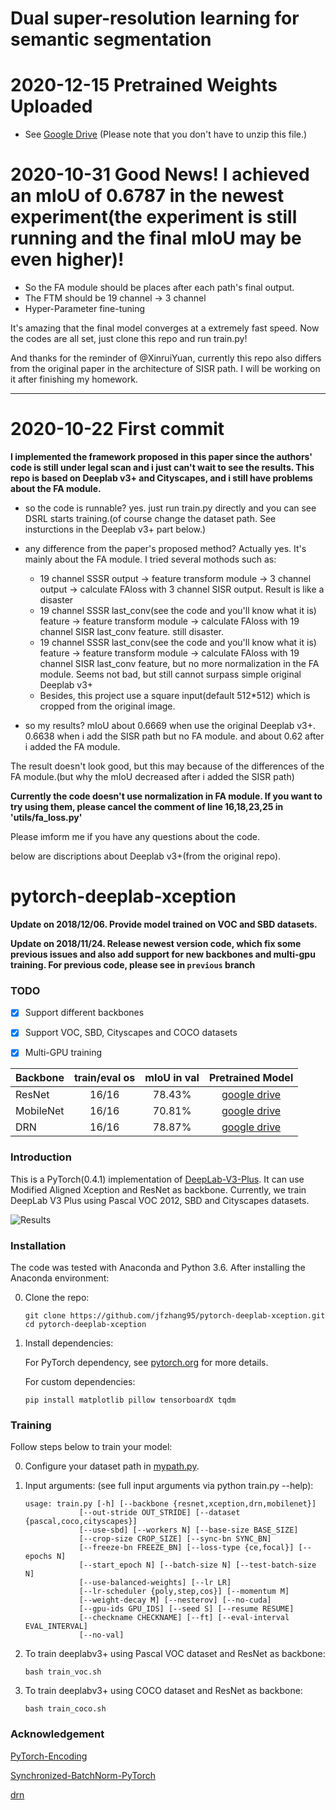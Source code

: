 # Dual super-resolution learning for semantic segmentation

# 2020-12-15 Pretrained Weights Uploaded
- See [Google Drive](https://drive.google.com/file/d/1gm7apQ05Nh8nuVMljmeXfzACnlHurjc0/view?usp=sharing) (Please note that you don't have to unzip this file.)

# 2020-10-31 Good News! I achieved an mIoU of 0.6787 in the newest experiment(the experiment is still running and the final mIoU may be even higher)!
- So the FA module should be places after each path's final output.
- The FTM should be 19 channel -> 3 channel
- Hyper-Parameter fine-tuning

It's amazing that the final model converges at a extremely fast speed. Now the codes are all set, just clone this repo and run train.py!

And thanks for the reminder of @XinruiYuan, currently this repo also differs from the original paper in the architecture of SISR path. I will be working on it after finishing my homework.



---

# 2020-10-22 First commit

**I implemented the framework proposed in this paper since the authors' code is still under legal scan and i just can't wait to see the results. This repo is based on Deeplab v3+ and Cityscapes, and i still have problems about the FA module.**

- so the code is runnable? yes. just run train.py directly and you can see DSRL starts training.(of course change the dataset path. See insturctions in the Deeplab v3+ part below.)
- any difference from the paper's proposed method? Actually yes. It's mainly about the FA module. I tried several mothods such as:
    - 19 channel SSSR output -> feature transform module -> 3 channel output -> calculate FAloss with 3 channel SISR output. Result is like a disaster
    - 19 channel SSSR last_conv(see the code and you'll know what it is) feature -> feature transform module -> calculate FAloss with 19 channel SISR last_conv feature. still disaster.
    - 19 channel SSSR last_conv(see the code and you'll know what it is) feature -> feature transform module -> calculate FAloss with 19 channel SISR last_conv feature, but no more normalization in the FA module. Seems not bad, but still cannot surpass simple original Deeplab v3+
    - Besides, this project use a square input(default 512\*512) which is cropped from the original image.

- so my results? mIoU about 0.6669 when use the original Deeplab v3+. 0.6638 when i add the SISR path but no FA module. and about 0.62 after i added the FA module.

The result doesn't look good, but this may because of the differences of the FA module.(but why the mIoU decreased after i added the SISR path)

**Currently the code doesn't use normalization in FA module. If you want to try using them, please cancel the comment of line 16,18,23,25 in 'utils/fa_loss.py'**

Please imform me if you have any questions about the code.


below are discriptions about Deeplab v3+(from the original repo).

# pytorch-deeplab-xception

**Update on 2018/12/06. Provide model trained on VOC and SBD datasets.**  

**Update on 2018/11/24. Release newest version code, which fix some previous issues and also add support for new backbones and multi-gpu training. For previous code, please see in `previous` branch**  

### TODO
- [x] Support different backbones
- [x] Support VOC, SBD, Cityscapes and COCO datasets
- [x] Multi-GPU training



| Backbone  | train/eval os  |mIoU in val |Pretrained Model|
| :-------- | :------------: |:---------: |:--------------:|
| ResNet    | 16/16          | 78.43%     | [google drive](https://drive.google.com/open?id=1NwcwlWqA-0HqAPk3dSNNPipGMF0iS0Zu) |
| MobileNet | 16/16          | 70.81%     | [google drive](https://drive.google.com/open?id=1G9mWafUAj09P4KvGSRVzIsV_U5OqFLdt) |
| DRN       | 16/16          | 78.87%     | [google drive](https://drive.google.com/open?id=131gZN_dKEXO79NknIQazPJ-4UmRrZAfI) |



### Introduction
This is a PyTorch(0.4.1) implementation of [DeepLab-V3-Plus](https://arxiv.org/pdf/1802.02611). It
can use Modified Aligned Xception and ResNet as backbone. Currently, we train DeepLab V3 Plus
using Pascal VOC 2012, SBD and Cityscapes datasets.

![Results](doc/results.png)


### Installation
The code was tested with Anaconda and Python 3.6. After installing the Anaconda environment:

0. Clone the repo:
    ```Shell
    git clone https://github.com/jfzhang95/pytorch-deeplab-xception.git
    cd pytorch-deeplab-xception
    ```

1. Install dependencies:

    For PyTorch dependency, see [pytorch.org](https://pytorch.org/) for more details.

    For custom dependencies:
    ```Shell
    pip install matplotlib pillow tensorboardX tqdm
    ```
### Training
Follow steps below to train your model:

0. Configure your dataset path in [mypath.py](https://github.com/jfzhang95/pytorch-deeplab-xception/blob/master/mypath.py).

1. Input arguments: (see full input arguments via python train.py --help):
    ```Shell
    usage: train.py [-h] [--backbone {resnet,xception,drn,mobilenet}]
                [--out-stride OUT_STRIDE] [--dataset {pascal,coco,cityscapes}]
                [--use-sbd] [--workers N] [--base-size BASE_SIZE]
                [--crop-size CROP_SIZE] [--sync-bn SYNC_BN]
                [--freeze-bn FREEZE_BN] [--loss-type {ce,focal}] [--epochs N]
                [--start_epoch N] [--batch-size N] [--test-batch-size N]
                [--use-balanced-weights] [--lr LR]
                [--lr-scheduler {poly,step,cos}] [--momentum M]
                [--weight-decay M] [--nesterov] [--no-cuda]
                [--gpu-ids GPU_IDS] [--seed S] [--resume RESUME]
                [--checkname CHECKNAME] [--ft] [--eval-interval EVAL_INTERVAL]
                [--no-val]

    ```

2. To train deeplabv3+ using Pascal VOC dataset and ResNet as backbone:
    ```Shell
    bash train_voc.sh
    ```
3. To train deeplabv3+ using COCO dataset and ResNet as backbone:
    ```Shell
    bash train_coco.sh
    ```    

### Acknowledgement
[PyTorch-Encoding](https://github.com/zhanghang1989/PyTorch-Encoding)

[Synchronized-BatchNorm-PyTorch](https://github.com/vacancy/Synchronized-BatchNorm-PyTorch)

[drn](https://github.com/fyu/drn)
